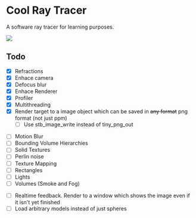 # Cool Ray Tracer

A software ray tracer for learning purposes.

![](images/preview2.png)

## Todo

- [x] Refractions
- [x] Enhace camera
- [x] Defocus blur
- [x] Enhace Renderer
- [x] Profiler
- [x] Multithreading
- [x] Render target to a image object which can be saved in ~~any format~~ png format (not just ppm)
    - [ ] Use stb_image_write instead of tiny_png_out
<!--  -->
- [ ] Motion Blur
- [ ] Bounding Volume Hierarchies
- [ ] Solid Textures
- [ ] Perlin noise
- [ ] Texture Mapping
- [ ] Rectangles
- [ ] Lights
- [ ] Volumes (Smoke and Fog)
<!--  -->
- [ ] Realtime feedback. Render to a window which shows the image even if it isn't yet finished
- [ ] Load arbitrary models instead of just spheres